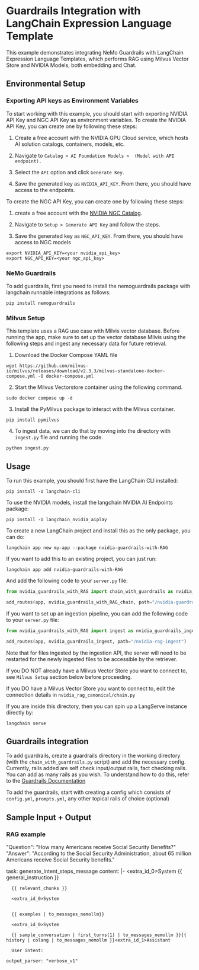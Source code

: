 # Guardrails Integration with LangChain Expression Language Template

This example demonstrates integrating NeMo Guardrails with LangChain Expression Language Templates, which performs RAG using Milvus Vector Store and NVIDIA Models, both embedding and Chat.

## Environmental Setup

### Exporting API keys as Environment Variables

To start working with this example, you should start with exporting NVIDIA API Key and NGC API Key as environment variables. To create the NVIDIA API Key, you can create one by following these steps:

1. Create a free account with the NVIDIA GPU Cloud service, which hosts AI solution catalogs, containers, models, etc.

2. Navigate to `Catalog > AI Foundation Models >  (Model with API endpoint).`

3. Select the `API` option and click `Generate Key`.

4. Save the generated key as `NVIDIA_API_KEY`. From there, you should have access to the endpoints.

To create the NGC API Key, you can create one by following these steps:

1. create a free account with the [NVIDIA NGC Catalog](https://ngc.nvidia.com/signin). 

2. Navigate to `Setup > Generate API Key` and follow the steps.

3. Save the generated key as `NGC_API_KEY`. From there, you should have access to NGC models

```
export NVIDIA_API_KEY=<your nvidia_api_key>
export NGC_API_KEY=<your ngc_api_key>
```
### NeMo Guardrails

To add guardrails, first you need to install the nemoguardrails package with langchain runnable integrations as follows:

```
pip install nemoguardrails
```

### Milvus Setup
This template uses a RAG use case with Milvis vector database. Before running the app, make sure to set up the vector database Milvis using the following steps and ingest any necessary data for future retrieval. 

1. Download the Docker Compose YAML file

```
wget https://github.com/milvus-io/milvus/releases/download/v2.3.3/milvus-standalone-docker-compose.yml -O docker-compose.yml
```

2. Start the Milvus Vectorstore container using the following command.

```
sudo docker compose up -d
```

3. Install the PyMilvus package to interact with the Milvus container.

```
pip install pymilvus
```

4. To ingest data, we can do that by moving into the directory with `ingest.py` file and running the code.

```
python ingest.py
```

## Usage
To run this example, you should first have the LangChain CLI installed:
```
pip install -U langchain-cli
```

To use the NVIDIA models, install the langchain NVIDIA AI Endpoints package:
```
pip install -U langchain_nvidia_aiplay
```

To create a new LangChain project and install this as the only package, you can do:
```
langchain app new my-app --package nvidia-guardrails-with-RAG
```

If you want to add this to an existing project, you can just run:
```
langchain app add nvidia-guardrails-with-RAG
```

And add the following code to your `server.py` file:
```python
from nvidia_guardrails_with_RAG import chain_with_guardrails as nvidia_guardrails_with_RAG_chain

add_routes(app, nvidia_guardrails_with_RAG_chain, path="/nvidia-guardrails-with-RAG")
```

If you want to set up an ingestion pipeline, you can add the following code to your `server.py` file:
```python
from nvidia_guardrails_with_RAG import ingest as nvidia_guardrails_ingest

add_routes(app, nvidia_guardrails_ingest, path="/nvidia-rag-ingest")
```
Note that for files ingested by the ingestion API, the server will need to be restarted for the newly ingested files to be accessible by the retriever.

If you DO NOT already have a Milvus Vector Store you want to connect to, see `Milvus Setup` section below before proceeding.

If you DO have a Milvus Vector Store you want to connect to, edit the connection details in `nvidia_rag_canonical/chain.py`

If you are inside this directory, then you can spin up a LangServe instance directly by:

```shell
langchain serve
```

## Guardrails integration

To add guardrails, create a guardrails directory in the working directory (with the `chain_with_guardrails.py` script) and add the necessary config. Currently, rails added are self check input/output rails, fact checking rails. You can add as many rails as you wish. To understand how to do this, refer to the [Guardrails Documentation](https://github.com/NVIDIA/NeMo-Guardrails)

To add the guardrails, start with creating a config which consists of `config.yml`, `prompts.yml`, any other topical rails of choice (optional)

## Sample Input + Output

### RAG example

"Question": "How many Americans receive Social Security Benefits?"
"Answer": "According to the Social Security Administration, about 65 million Americans receive Social Security benefits."

task: generate_intent_steps_message
    content: |-
      <extra_id_0>System
      {{ general_instruction }}

      {{ relevant_chunks }}

      <extra_id_0>System


      {{ examples | to_messages_nemollm}}

      <extra_id_0>System

      {{ sample_conversation | first_turns(1) | to_messages_nemollm }}{{ history | colang | to_messages_nemollm }}<extra_id_1>Assistant

      User intent:

    output_parser: "verbose_v1"